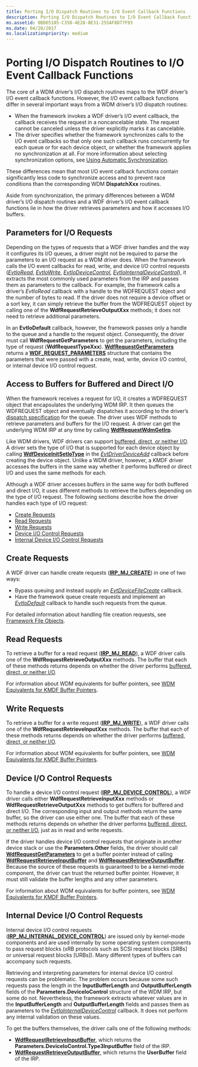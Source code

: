 ```yaml
---
title: Porting I/O Dispatch Routines to I/O Event Callback Functions
description: Porting I/O Dispatch Routines to I/O Event Callback Functions
ms.assetid: 0BD65185-C358-4E28-8E31-255AF8D77F93
ms.date: 04/20/2017
ms.localizationpriority: medium
---
```


# Porting I/O Dispatch Routines to I/O Event Callback Functions


The core of a WDM driver’s I/O dispatch routines maps to the WDF driver’s I/O event callback functions. However, the I/O event callback functions differ in several important ways from a WDM driver’s I/O dispatch routines:

-   When the framework invokes a WDF driver’s I/O event callback, the callback receives the request in a noncancelable state. The request cannot be canceled unless the driver explicitly marks it as cancelable.
-   The driver specifies whether the framework synchronizes calls to the I/O event callbacks so that only one such callback runs concurrently for each queue or for each device object, or whether the framework applies no synchronization at all. For more information about selecting synchronization options, see [Using Automatic Synchronization](using-automatic-synchronization.md).

These differences mean that most I/O event callback functions contain significantly less code to synchronize access and to prevent race conditions than the corresponding WDM **DispatchXxx** routines.

Aside from synchronization, the primary differences between a WDM driver’s I/O dispatch routines and a WDF driver’s I/O event callback functions lie in how the driver retrieves parameters and how it accesses I/O buffers.

## Parameters for I/O Requests


Depending on the types of requests that a WDF driver handles and the way it configures its I/O queues, a driver might not be required to parse the parameters to an I/O request as a WDM driver does. When the framework calls the I/O event callbacks for read, write, and device I/O control requests ([*EvtIoRead*](/windows-hardware/drivers/ddi/wdfio/nc-wdfio-evt_wdf_io_queue_io_read), [*EvtIoWrite*](/windows-hardware/drivers/ddi/wdfio/nc-wdfio-evt_wdf_io_queue_io_write), [*EvtIoDeviceControl*](/windows-hardware/drivers/ddi/wdfio/nc-wdfio-evt_wdf_io_queue_io_device_control), [*EvtIoInternalDeviceControl*](/windows-hardware/drivers/ddi/wdfio/nc-wdfio-evt_wdf_io_queue_io_internal_device_control)), it extracts the most commonly used parameters from the IRP and passes them as parameters to the callback. For example, the framework calls a driver’s *EvtIoRead* callback with a handle to the WDFREQUEST object and the number of bytes to read. If the driver does not require a device offset or a sort key, it can simply retrieve the buffer from the WDFREQUEST object by calling one of the **WdfRequestRetrieveOutputXxx** methods; it does not need to retrieve additional parameters.

In an **EvtIoDefault** callback, however, the framework passes only a handle to the queue and a handle to the request object. Consequently, the driver must call **WdfRequestGetParameters** to get the parameters, including the type of request (**WdfRequestTypeXxx**). [**WdfRequestGetParameters**](/windows-hardware/drivers/ddi/wdfrequest/nf-wdfrequest-wdfrequestgetparameters) returns a [**WDF\_REQUEST\_PARAMETERS**](/windows-hardware/drivers/ddi/wdfrequest/ns-wdfrequest-_wdf_request_parameters) structure that contains the parameters that were passed with a create, read, write, device I/O control, or internal device I/O control request.

## Access to Buffers for Buffered and Direct I/O


When the framework receives a request for I/O, it creates a WDFREQUEST object that encapsulates the underlying WDM IRP. It then queues the WDFREQUEST object and eventually dispatches it according to the driver’s [dispatch specification](dispatching-methods-for-i-o-requests.md) for the queue. The driver uses WDF methods to retrieve parameters and buffers for the I/O request. A driver can get the underlying WDM IRP at any time by calling [**WdfRequestWdmGetIrp**](/windows-hardware/drivers/ddi/wdfrequest/nf-wdfrequest-wdfrequestwdmgetirp).

Like WDM drivers, WDF drivers can support [buffered, direct, or neither I/O](./accessing-data-buffers-in-wdf-drivers.md). A driver sets the type of I/O that is supported for each device object by calling [**WdfDeviceInitSetIoType**](/windows-hardware/drivers/ddi/wdfdevice/nf-wdfdevice-wdfdeviceinitsetiotype) in the [*EvtDriverDeviceAdd*](/windows-hardware/drivers/ddi/wdfdriver/nc-wdfdriver-evt_wdf_driver_device_add) callback before creating the device object. Unlike a WDM driver, however, a KMDF driver accesses the buffers in the same way whether it performs buffered or direct I/O and uses the same methods for each.

Although a WDF driver accesses buffers in the same way for both buffered and direct I/O, it uses different methods to retrieve the buffers depending on the type of I/O request. The following sections describe how the driver handles each type of I/O request:

-   [Create Requests](#create-requests)
-   [Read Requests](#read-requests)
-   [Write Requests](#write-requests)
-   [Device I/O Control Requests](#device-io-control-requests)
-   [Internal Device I/O Control Requests](#internal-device-io-control-requests)

## Create Requests


A WDF driver can handle create requests ([**IRP\_MJ\_CREATE**](../kernel/irp-mj-create.md)) in one of two ways:

-   Bypass queuing and instead supply an [*EvtDeviceFileCreate*](/windows-hardware/drivers/ddi/wdfdevice/nc-wdfdevice-evt_wdf_device_file_create) callback.
-   Have the framework queue create requests and implement an [*EvtIoDefault*](/windows-hardware/drivers/ddi/wdfio/nc-wdfio-evt_wdf_io_queue_io_default) callback to handle such requests from the queue.

For detailed information about handling file creation requests, see [Framework File Objects](framework-file-objects.md#creating-or-opening-a-file).

## Read Requests


To retrieve a buffer for a read request ([**IRP\_MJ\_READ**](../kernel/irp-mj-read.md)), a WDF driver calls one of the **WdfRequestRetrieveOutputXxx** methods. The buffer that each of these methods returns depends on whether the driver performs [buffered, direct, or neither I/O](./accessing-data-buffers-in-wdf-drivers.md).

For information about WDM equivalents for buffer pointers, see [WDM Equivalents for KMDF Buffer Pointers](wdm-equivalents-for-kmdf-buffer-pointers.md#read).

## Write Requests


To retrieve a buffer for a write request ([**IRP\_MJ\_WRITE**](../kernel/irp-mj-write.md)), a WDF driver calls one of the **WdfRequestRetrieveInputXxx** methods. The buffer that each of these methods returns depends on whether the driver performs [buffered, direct, or neither I/O](./accessing-data-buffers-in-wdf-drivers.md).

For information about WDM equivalents for buffer pointers, see [WDM Equivalents for KMDF Buffer Pointers](wdm-equivalents-for-kmdf-buffer-pointers.md#write).

## Device I/O Control Requests


To handle a device I/O control request ([**IRP\_MJ\_DEVICE\_CONTROL**](../kernel/irp-mj-device-control.md)), a WDF driver calls either **WdfRequestRetrieveInputXxx** methods or **WdfRequestRetrieveOutputXxx** methods to get buffers for buffered and direct I/O. The corresponding input and output methods return the same buffer, so the driver can use either one. The buffer that each of these methods returns depends on whether the driver performs [buffered, direct, or neither I/O](./accessing-data-buffers-in-wdf-drivers.md), just as in read and write requests.

If the driver handles device I/O control requests that originate in another device stack or use the **Parameters.Other** fields, the driver should call [**WdfRequestGetParameters**](/windows-hardware/drivers/ddi/wdfrequest/nf-wdfrequest-wdfrequestgetparameters) to get a buffer pointer instead of calling [**WdfRequestRetrieveInputBuffer**](/windows-hardware/drivers/ddi/wdfrequest/nf-wdfrequest-wdfrequestretrieveinputbuffer) and [**WdfRequestRetrieveOutputBuffer**](/windows-hardware/drivers/ddi/wdfrequest/nf-wdfrequest-wdfrequestretrieveoutputbuffer). Because the source of these requests is guaranteed to be a kernel-mode component, the driver can trust the returned buffer pointer. However, it must still validate the buffer lengths and any other parameters.

For information about WDM equivalents for buffer pointers, see [WDM Equivalents for KMDF Buffer Pointers](wdm-equivalents-for-kmdf-buffer-pointers.md#device-control).

## Internal Device I/O Control Requests


Internal device I/O control requests ([**IRP\_MJ\_INTERNAL\_DEVICE\_CONTROL**](../kernel/irp-mj-internal-device-control.md)) are issued only by kernel-mode components and are used internally by some operating system components to pass request blocks (xRB protocols such as SCSI request blocks \[SRBs\] or universal request blocks \[URBs\]). Many different types of buffers can accompany such requests.

Retrieving and interpreting parameters for internal device I/O control requests can be problematic. The problem occurs because some such requests pass the length in the **InputBufferLength** and **OutputBufferLength** fields of the **Parameters.DeviceIoControl** structure of the WDM IRP, but some do not. Nevertheless, the framework extracts whatever values are in the **InputBufferLength** and **OutputBufferLength** fields and passes them as parameters to the [*EvtIoInternalDeviceControl*](/windows-hardware/drivers/ddi/wdfio/nc-wdfio-evt_wdf_io_queue_io_internal_device_control) callback. It does not perform any internal validation on these values.

To get the buffers themselves, the driver calls one of the following methods:

-   [**WdfRequestRetrieveInputBuffer**](/windows-hardware/drivers/ddi/wdfrequest/nf-wdfrequest-wdfrequestretrieveinputbuffer), which returns the **Parameters.DeviceIoControl.Type3InputBuffer** field of the IRP.
-   [**WdfRequestRetrieveOutputBuffer**](/windows-hardware/drivers/ddi/wdfrequest/nf-wdfrequest-wdfrequestretrieveoutputbuffer), which returns the **UserBuffer** field of the IRP.

 

